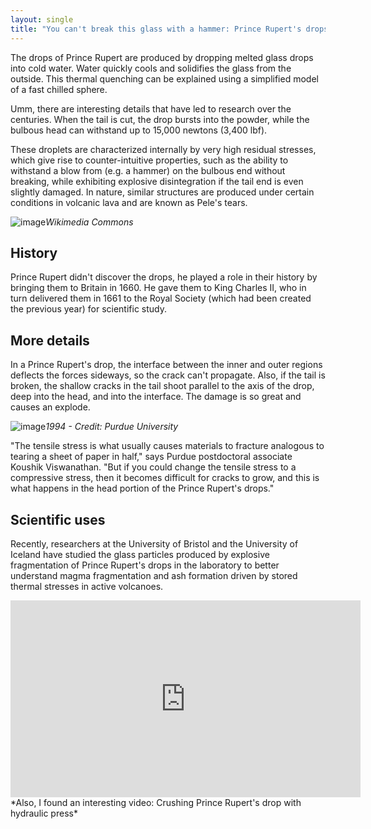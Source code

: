 ```yaml
---
layout: single
title: "You can't break this glass with a hammer: Prince Rupert's drops"
---
```

The drops of Prince Rupert are produced by dropping melted glass drops into cold water. Water quickly cools and solidifies the glass from the outside. This thermal quenching can be explained using a simplified model of a fast chilled sphere.

Umm, there are interesting details that have led to research over the centuries. When the tail is cut, the drop bursts into the powder, while the bulbous head can withstand up to 15,000 newtons (3,400 lbf).

These droplets are characterized internally by very high residual stresses, which give rise to counter-intuitive properties, such as the ability to withstand a blow from (e.g. a hammer) on the bulbous end without breaking, while exhibiting explosive disintegration if the tail end is even slightly damaged. In nature, similar structures are produced under certain conditions in volcanic lava and are known as Pele's tears.

![image](https://upload.wikimedia.org/wikipedia/commons/7/76/Prince_Ruperts_drops.jpg)*Wikimedia Commons*

<script async src="//pagead2.googlesyndication.com/pagead/js/adsbygoogle.js"></script>
<ins class="adsbygoogle"
     style="display:block; text-align:center;"
     data-ad-layout="in-article"
     data-ad-format="fluid"
     data-ad-client="ca-pub-7868661326160958"
     data-ad-slot="3072558811"></ins>
<script>
     (adsbygoogle = window.adsbygoogle || []).push({});
</script>

History
-
Prince Rupert didn't discover the drops, he played a role in their history by bringing them to Britain in 1660. He gave them to King Charles II, who in turn delivered them in 1661 to the Royal Society (which had been created the previous year) for scientific study. 

More details
-
In a Prince Rupert's drop, the interface between the inner and outer regions deflects the forces sideways, so the crack can't propagate. Also, if the tail is broken, the shallow cracks in the tail shoot parallel to the axis of the drop, deep into the head, and into the interface. The damage is so great and causes an explode.

<script async src="//pagead2.googlesyndication.com/pagead/js/adsbygoogle.js"></script>
<ins class="adsbygoogle"
     style="display:block; text-align:center;"
     data-ad-layout="in-article"
     data-ad-format="fluid"
     data-ad-client="ca-pub-7868661326160958"
     data-ad-slot="3072558811"></ins>
<script>
     (adsbygoogle = window.adsbygoogle || []).push({});
</script>

![image](https://img.newatlas.com/prince-ruperts-9.jpg?auto=format%2Ccompress&ch=Width%2CDPR&fit=max&q=60&w=616&s=d6eaac3b8ded319231ac79552d35c2c6)*1994 - Credit: Purdue University*

"The tensile stress is what usually causes materials to fracture analogous to tearing a sheet of paper in half," says Purdue postdoctoral associate Koushik Viswanathan. "But if you could change the tensile stress to a compressive stress, then it becomes difficult for cracks to grow, and this is what happens in the head portion of the Prince Rupert's drops."

Scientific uses
-
Recently, researchers at the University of Bristol and the University of Iceland have studied the glass particles produced by explosive fragmentation of Prince Rupert's drops in the laboratory to better understand magma fragmentation and ash formation driven by stored thermal stresses in active volcanoes.

<iframe width="560" height="315" src="https://www.youtube.com/embed/SrLfShIPYko" frameborder="0" allow="accelerometer; autoplay; encrypted-media; gyroscope; picture-in-picture" allowfullscreen></iframe>*Also, I found an interesting video: Crushing Prince Rupert's drop with hydraulic press*

